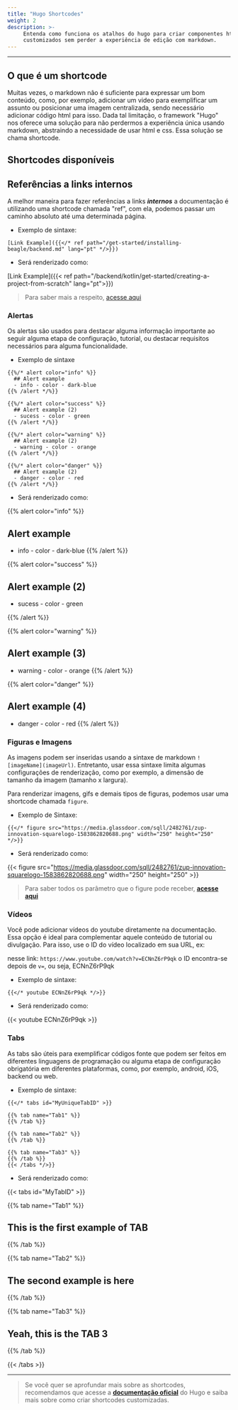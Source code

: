 ```yaml
---
title: "Hugo Shortcodes"
weight: 2
description: >-
     Entenda como funciona os atalhos do hugo para criar componentes html 
     customizados sem perder a experiência de edição com markdown.
---
```


---

## O que é um shortcode

Muitas vezes, o markdown não é suficiente para expressar um bom conteúdo, como, por exemplo, adicionar um video para exemplificar um assunto ou posicionar uma imagem centralizada, sendo necessário adicionar código html para isso. Dada tal limitação, o framework "Hugo" nos oferece uma solução para não perdermos a experiência única usando markdown, abstraindo a necessidade de usar html e css. Essa solução se chama shortcode.

## Shortcodes disponíveis

## **Referências a links internos**

A melhor maneira para fazer referências a links **_internos_** a documentação é utilizando uma shortcode chamada "ref", com ela, podemos passar um caminho absoluto até uma determinada página.

- Exemplo de sintaxe:

```go-text-template
[Link Example]({{</* ref path="/get-started/installing-beagle/backend.md" lang="pt" */>}})
```

- Será renderizado como:

[Link Example]({{< ref path="/backend/kotlin/get-started/creating-a-project-from-scratch" lang="pt">}})

> Para saber mais a respeito, [acesse aqui](https://gohugo.io/content-management/cross-references/)

### **Alertas**

Os alertas são usados para destacar alguma informação importante ao seguir alguma etapa de configuração, tutorial, ou destacar requisitos necessários para alguma funcionalidade.

- Exemplo de sintaxe

```go-text-template
{{%/* alert color="info" %}}
  ## Alert example
  - info - color - dark-blue
{{% /alert */%}}

{{%/* alert color="success" %}}
  ## Alert example (2)
  - sucess - color - green
{{% /alert */%}}

{{%/* alert color="warning" %}}
  ## Alert example (2)
  - warning - color - orange
{{% /alert */%}}

{{%/* alert color="danger" %}}
  ## Alert example (2)
  - danger - color - red
{{% /alert */%}}
```

- Será renderizado como:

{{% alert color="info" %}}

## Alert example

- info - color - dark-blue
{{% /alert %}}

{{% alert color="success" %}}

## Alert example (2)

- sucess - color - green

{{% /alert %}}

{{% alert color="warning" %}}

## Alert example (3)

- warning - color - orange
{{% /alert %}}

{{% alert color="danger" %}}

## Alert example (4)

- danger - color - red
{{% /alert %}}

### **Figuras e Imagens**

As imagens podem ser inseridas usando a sintaxe de markdown ```![imageName](imageUrl)```. Entretanto, usar essa sintaxe limita algumas configurações de renderização, como por exemplo, a dimensão de tamanho da imagem (tamanho x largura).

Para renderizar imagens, gifs e demais tipos de figuras, podemos usar uma shortcode chamada `figure`.

- Exemplo de Sintaxe:

```go-text-template
{{</* figure src="https://media.glassdoor.com/sqll/2482761/zup-innovation-squarelogo-1583862820688.png" width="250" height="250" */>}}
```

- Será renderizado como: 

{{< figure src="https://media.glassdoor.com/sqll/2482761/zup-innovation-squarelogo-1583862820688.png" width="250" height="250" >}}

> Para saber todos os parâmetro que o figure pode receber, [**acesse aqui**](https://gohugo.io/content-management/shortcodes#figure)

### **Vídeos**

Você pode adicionar vídeos do youtube diretamente na documentação. Essa opção é ideal para complementar aquele conteúdo de tutorial ou divulgação. Para isso, use o ID do vídeo localizado em sua URL, ex:

nesse link: ```https://www.youtube.com/watch?v=ECNnZ6rP9qk``` o ID encontra-se depois de ```v=```, ou seja, ECNnZ6rP9qk

- Exemplo de sintaxe:

```go-text-template
{{</* youtube ECNnZ6rP9qk */>}}
```

- Será renderizado como:

{{< youtube ECNnZ6rP9qk >}}

### **Tabs**

As tabs são úteis para exemplificar códigos fonte que podem ser feitos em diferentes linguagens de programação ou alguma etapa de configuração obrigatória em diferentes plataformas, como, por exemplo, android, iOS, backend ou web.

- Exemplo de sintaxe:

```go-text-template
{{</* tabs id="MyUniqueTabID" >}}

{{% tab name="Tab1" %}}
{{% /tab %}}

{{% tab name="Tab2" %}}
{{% /tab %}}

{{% tab name="Tab3" %}}
{{% /tab %}}
{{< /tabs */>}}
```

- Será renderizado como:

{{< tabs id="MyTabID" >}}

{{% tab name="Tab1" %}}

## This is the first example of TAB

{{% /tab %}}

{{% tab name="Tab2" %}}

## The second example is here

{{% /tab %}}

{{% tab name="Tab3" %}}

## Yeah, this is the TAB 3

{{% /tab %}}

{{< /tabs >}}

---

> Se você quer se aprofundar mais sobre as shortcodes, recomendamos que acesse a [**documentação oficial**](https://gohugo.io/content-management/shortcodes/) do Hugo e saiba mais sobre como criar shortcodes customizadas.
